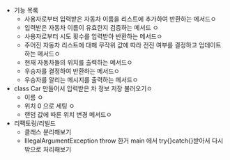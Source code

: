 * 기능 목록
  * 사용자로부터 입력받은 자동차 이름을 리스트에 추가하여 반환하는 메서드ㅇ
  * 입력받은 자동차 이름이 유효한지 검증하는 메서드 ㅇ
  * 사용자로부터 시도 횟수를 입력받아 반환하는 메서드ㅇ
  * 주어진 자동차 리스트에 대해 무작위 값에 따라 전진 여부를 결정하고 업데이트 하는 메서드ㅇ
  * 현재 자동차들의 위치를 출력하는 메서드ㅇ
  * 우승자를 결정하여 반환하는 메서드ㅇ
  * 우승자를 알리는 메시지를 출력하는 메서드ㅇ
* class Car 만들어서 입력받은 차 정보 저장 불러오기ㅇ
  * 이름 ㅇ
  * 위치 0 으로 세팅 ㅇ
  * 랜덤 값에 따른 위치 변경 메서드ㅇ
* 리팩토링/리빌드
  * 클래스 분리해보기
  * IllegalArgumentException throw 한거 main 에서 try{}catch{}받아서 다시 밖으로 처리해보기